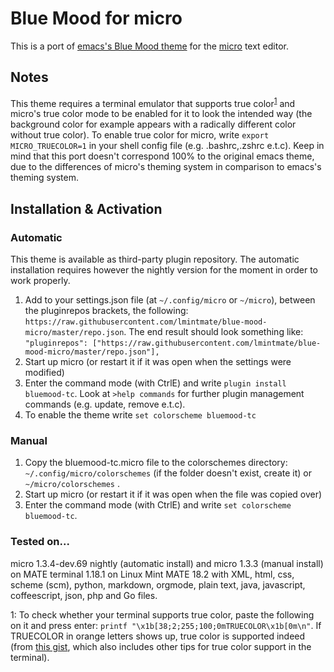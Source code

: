 # Blue Mood for micro

This is a port of [emacs's Blue Mood theme](https://emacsthemes.com/themes/blue-mood-theme.html) for the [micro](https://micro-editor.github.io/) text editor.

## Notes

This theme requires a terminal emulator that supports true color<sup>[1](#myfootnote1)</sup> and micro's true color mode to be enabled for it to look the intended way (the background color for example appears with a radically different color without true color). To enable true color for micro, write `export MICRO_TRUECOLOR=1` in your shell config file (e.g. .bashrc,.zshrc e.t.c).
Keep in mind that this port doesn't correspond 100% to the original emacs theme, due to the differences of micro's theming system in comparison to emacs's theming system.

## Installation & Activation

### Automatic

This theme is available as third-party plugin repository. The automatic installation requires however the nightly version for the moment in order to work properly.

1. Add to your settings.json file (at `~/.config/micro` or `~/micro`), between the pluginrepos brackets, the following: `https://raw.githubusercontent.com/lmintmate/blue-mood-micro/master/repo.json`. The end result should look something like:
`"pluginrepos": ["https://raw.githubusercontent.com/lmintmate/blue-mood-micro/master/repo.json"],`
2. Start up micro (or restart it if it was open when the settings were modified)
3. Enter the command mode (with CtrlE) and write `plugin install bluemood-tc`. Look at `>help commands` for further plugin management commands (e.g. update, remove e.t.c).
4. To enable the theme write `set colorscheme bluemood-tc`

### Manual

1. Copy the bluemood-tc.micro file to the colorschemes directory: `~/.config/micro/colorschemes` (if the folder doesn't exist, create it) or `~/micro/colorschemes` .
2. Start up micro (or restart it if it was open when the file was copied over)
3. Enter the command mode (with CtrlE) and write `set colorscheme bluemood-tc`.

### Tested on...

micro 1.3.4-dev.69 nightly (automatic install) and micro 1.3.3 (manual install) on MATE terminal 1.18.1 on Linux Mint MATE 18.2 with XML, html, css, scheme (scm), python, markdown, orgmode, plain text, java, javascript, coffeescript, json, php and Go files.

<a name="myfootnote1">1</a>: To check whether your terminal supports true color, paste the following on it and press enter: `printf "\x1b[38;2;255;100;0mTRUECOLOR\x1b[0m\n"`. If TRUECOLOR in orange letters shows up, true color is supported indeed (from [this gist](https://gist.github.com/XVilka/8346728), which also includes other tips for true color support in the terminal).
